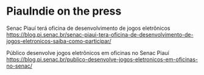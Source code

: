 # PiauIndie on the press

Senac Piauí terá oficina de desenvolvimento de jogos eletrônicos
https://blog.pi.senac.br/senac-piaui-tera-oficina-de-desenvolvimento-de-jogos-eletronicos-saiba-como-participar/

Público desenvolve jogos eletrônicos em oficinas no Senac Piauí
https://blog.pi.senac.br/publico-desenvolve-jogos-eletronicos-em-oficinas-no-senac/

